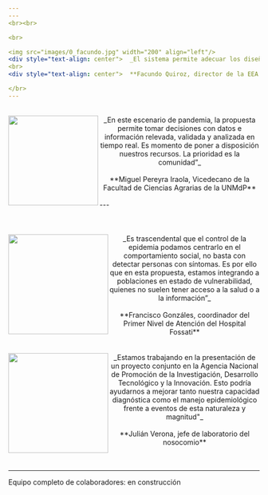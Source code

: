 ```yaml
---
---
<br><br>

<br> 

<img src="images/0_facundo.jpg" width="200" align="left"/>
<div style="text-align: center">  _El sistema permite adecuar los diseños de políticas de intervención de acuerdo a lo que esté sucediendo en la localidad, lo cual implica que se pueden tomar decisiones basadas en datos e informaciones provenientes de la ciencia y tecnología. Es una oportunidad que permite dar un salto cualitativo con resultados relevantes para la comunidad. La decisión política de implementarlo permitirá dar un paso hacia la innovación en la gestión municipal frente al COVID19_ </div>
<br> 
<div style="text-align: center">  **Facundo Quiroz, director de la EEA INTA Balcarce** </div>

</br>
---
```

</br>


<img src="images/0_miguel1.png" width="180" align="left"/>
<div style="text-align: center">  
_En este escenario de pandemia, la propuesta permite tomar decisiones con datos e información relevada, validada y analizada en tiempo real. Es momento de poner a disposición nuestros recursos. La prioridad es la comunidad”_
</div>
<br> 
<div style="text-align: center">  **Miguel Pereyra Iraola, Vicedecano de la Facultad de Ciencias Agrarias de la UNMdP** </div>

</br>
---
</br>
</br>
</br>
</br>

<img src="images/0_francisco.jpg" width="200" align="left"/>
<div style="text-align: center">  
_Es trascendental que el control de la epidemia podamos centrarlo en el comportamiento social, no basta con detectar personas con síntomas. Es por ello que en esta propuesta, estamos integrando a poblaciones en estado de vulnerabilidad, quienes no suelen tener acceso a la salud o a la información”_
</div>
<br> 
<div style="text-align: center">  **Francisco Gonzáles, coordinador del Primer Nivel de Atención del Hospital Fossati** </div>

</br>
</br>

<img src="images/0_julian.jpeg" width="200" align="left"/>
<div style="text-align: center">  
_Estamos trabajando en la presentación de un proyecto conjunto en la Agencia Nacional de Promoción de la Investigación, Desarrollo Tecnológico y la Innovación. Esto podría ayudarnos a mejorar tanto nuestra capacidad diagnóstica como el manejo epidemiológico frente a eventos de esta naturaleza y magnitud"_ 
</div>
<br> 
<div style="text-align: center">  **Julián Verona, jefe de laboratorio del nosocomio** </div>
<br> 
<br> 

-----
Equipo completo de colaboradores: en construcción